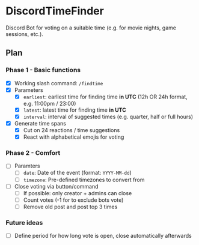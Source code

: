 # DiscordTimeFinder

Discord Bot for voting on a suitable time (e.g. for movie nights, game sessions, etc.).

## Plan

### Phase 1 - Basic functions

- [x] Working slash command: `/findtime`
- [x] Parameters
  - [x] `earliest`: earliest time for finding time **in UTC** (12h OR 24h format, e.g. 11:00pm / 23:00)
  - [x] `latest`: latest time for finding time **in UTC**
  - [x] `interval`: interval of suggested times (e.g. quarter, half or full hours)
- [x] Generate time spans
  - [x] Cut on 24 reactions / time suggestions
  - [x] React with alphabetical emojis for voting

### Phase 2 - Comfort
- [ ] Paramters
  - [ ] `date`: Date of the event (format: `YYYY-MM-dd`)
  - [ ] `timezone`: Pre-defined timezones to convert from
- [ ] Close voting via button/command
  - [ ] If possible: only creator + admins can close
  - [ ] Count votes (-1 for to exclude bots vote)
  - [ ] Remove old post and post top 3 times

### Future ideas
- [ ] Define period for how long vote is open, close automatically afterwards
